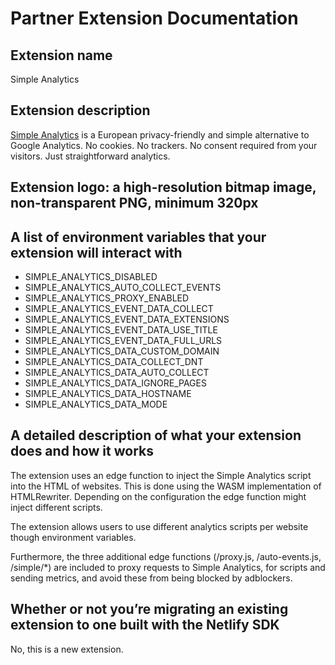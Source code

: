 # Partner Extension Documentation

## Extension name

Simple Analytics

## Extension description

[Simple Analytics](https://www.simpleanalytics.com/) is a European privacy-friendly and simple alternative to Google Analytics. No cookies. No trackers. No consent required from your visitors. Just straightforward analytics.

## Extension logo: a high-resolution bitmap image, non-transparent PNG, minimum 320px

## A list of environment variables that your extension will interact with

- SIMPLE_ANALYTICS_DISABLED
- SIMPLE_ANALYTICS_AUTO_COLLECT_EVENTS
- SIMPLE_ANALYTICS_PROXY_ENABLED
- SIMPLE_ANALYTICS_EVENT_DATA_COLLECT
- SIMPLE_ANALYTICS_EVENT_DATA_EXTENSIONS
- SIMPLE_ANALYTICS_EVENT_DATA_USE_TITLE
- SIMPLE_ANALYTICS_EVENT_DATA_FULL_URLS
- SIMPLE_ANALYTICS_DATA_CUSTOM_DOMAIN
- SIMPLE_ANALYTICS_DATA_COLLECT_DNT
- SIMPLE_ANALYTICS_DATA_AUTO_COLLECT
- SIMPLE_ANALYTICS_DATA_IGNORE_PAGES
- SIMPLE_ANALYTICS_DATA_HOSTNAME
- SIMPLE_ANALYTICS_DATA_MODE

## A detailed description of what your extension does and how it works

The extension uses an edge function to inject the Simple Analytics script into the HTML of websites.
This is done using the WASM implementation of HTMLRewriter.
Depending on the configuration the edge function might inject different scripts.

The extension allows users to use different analytics scripts per website though environment variables.

Furthermore, the three additional edge functions (/proxy.js, /auto-events.js, /simple/*) are included to proxy requests to Simple Analytics, for scripts and sending metrics, and avoid these from being blocked by adblockers.

## Whether or not you’re migrating an existing extension to one built with the Netlify SDK

No, this is a new extension.
